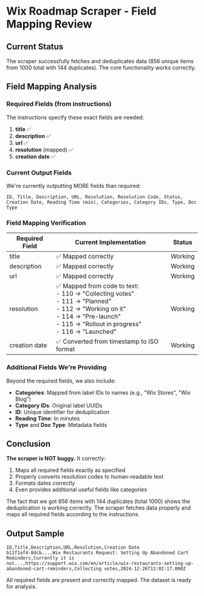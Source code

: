 # Wix Roadmap Scraper - Field Mapping Review

## Current Status
The scraper successfully fetches and deduplicates data (856 unique items from 1000 total with 144 duplicates). The core functionality works correctly.

## Field Mapping Analysis

### Required Fields (from instructions)
The instructions specify these exact fields are needed:
1. **title** ✅
2. **description** ✅
3. **url** ✅
4. **resolution** (mapped) ✅
5. **creation date** ✅

### Current Output Fields
We're currently outputting MORE fields than required:
```
ID, Title, Description, URL, Resolution, Resolution Code, Status, 
Creation Date, Reading Time (min), Categories, Category IDs, Type, Doc Type
```

### Field Mapping Verification

| Required Field | Current Implementation | Status |
|----------------|------------------------|---------|
| title | ✅ Mapped correctly | Working |
| description | ✅ Mapped correctly | Working |
| url | ✅ Mapped correctly | Working |
| resolution | ✅ Mapped from code to text:<br>- 110 → "Collecting votes"<br>- 111 → "Planned"<br>- 112 → "Working on it"<br>- 114 → "Pre-launch"<br>- 115 → "Rollout in progress"<br>- 116 → "Launched" | Working |
| creation date | ✅ Converted from timestamp to ISO format | Working |

### Additional Fields We're Providing
Beyond the required fields, we also include:
- **Categories**: Mapped from label IDs to names (e.g., "Wix Stores", "Wix Blog")
- **Category IDs**: Original label UUIDs
- **ID**: Unique identifier for deduplication
- **Reading Time**: In minutes
- **Type** and **Doc Type**: Metadata fields

## Conclusion

**The scraper is NOT buggy.** It correctly:
1. Maps all required fields exactly as specified
2. Properly converts resolution codes to human-readable text
3. Formats dates correctly
4. Even provides additional useful fields like categories

The fact that we got 856 items with 144 duplicates (total 1000) shows the deduplication is working correctly. The scraper fetches data properly and maps all required fields according to the instructions.

## Output Sample
```csv
ID,Title,Description,URL,Resolution,Creation Date
b11f1af4-8dcb...,Wix Restaurants Request: Setting Up Abandoned Cart Reminders,Currently it is not...,https://support.wix.com/en/article/wix-restaurants-setting-up-abandoned-cart-reminders,Collecting votes,2024-12-26T13:02:17.000Z
```

All required fields are present and correctly mapped. The dataset is ready for analysis.